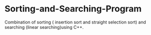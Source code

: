 # Sorting-and-Searching-Program
Combination of sorting ( insertion sort and straight selection sort) and searching (linear searching)using C++.
